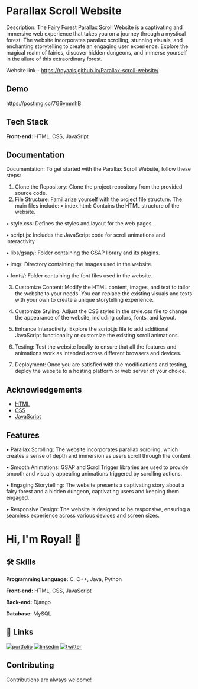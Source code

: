 
# Parallax Scroll Website

Description:
The Fairy Forest Parallax Scroll Website is a captivating and immersive web experience that takes you on a journey through a mystical forest. The website incorporates parallax scrolling, stunning visuals, and enchanting storytelling to create an engaging user experience. Explore the magical realm of fairies, discover hidden dungeons, and immerse yourself in the allure of this extraordinary forest.

Website link - https://royaals.github.io/Parallax-scroll-website/

## Demo



https://postimg.cc/7G6vmmhB
## Tech Stack

**Front-end:** HTML, CSS, JavaSript




## Documentation

Documentation: To get started with the Parallax Scroll Website, follow these steps:

1.	Clone the Repository: Clone the project repository from the provided source code.
2.	File Structure: Familiarize yourself with the project file structure. The main files include:
•	index.html: Contains the HTML structure of the website.

•	style.css: Defines the styles and layout for the web pages.

•	script.js: Includes the JavaScript code for scroll animations and interactivity.

•	libs/gsap/: Folder containing the GSAP library and its plugins.

•	img/: Directory containing the images used in the website.

•	fonts/: Folder containing the font files used in the website.

3.	Customize Content: Modify the HTML content, images, and text to tailor the website to your needs. You can replace the existing visuals and texts with your own to create a unique storytelling experience.

4.	Customize Styling: Adjust the CSS styles in the style.css file to change the appearance of the website, including colors, fonts, and layout.

5.	Enhance Interactivity: Explore the script.js file to add additional JavaScript functionality or customize the existing scroll animations.

6.	Testing: Test the website locally to ensure that all the features and animations work as intended across different browsers and devices.

7.	Deployment: Once you are satisfied with the modifications and testing, deploy the website to a hosting platform or web server of your choice.





## Acknowledgements

 - [HTML](https://developer.mozilla.org/en-US/docs/Web/HTML)
 - [CSS](https://developer.mozilla.org/en-US/docs/Web/CSS)
 - [JavaScript](https://developer.mozilla.org/en-US/docs/Web/JavaScript)


## Features

•	Parallax Scrolling: The website incorporates parallax scrolling, which creates a sense of depth and immersion as users scroll through the content.

•	Smooth Animations: GSAP and ScrollTrigger libraries are used to provide smooth and visually appealing animations triggered by scrolling actions.

•	Engaging Storytelling: The website presents a captivating story about a fairy forest and a hidden dungeon, captivating users and keeping them engaged.

•	Responsive Design: The website is designed to be responsive, ensuring a seamless experience across various devices and screen sizes.



# Hi, I'm Royal! 👋


## 🛠 Skills


**Programming Language:** C, C++, Java, Python

**Front-end:** HTML, CSS, JavaScript 

**Back-end:** Django

**Database:** MySQL

## 🔗 Links
[![portfolio](https://img.shields.io/badge/my_portfolio-000?style=for-the-badge&logo=ko-fi&logoColor=white)](https://github.com/royaals/Personal-Portfolio)
[![linkedin](https://img.shields.io/badge/linkedin-0A66C2?style=for-the-badge&logo=linkedin&logoColor=white)](https://www.linkedin.com/in/royal-s)
[![twitter](https://img.shields.io/badge/twitter-1DA1F2?style=for-the-badge&logo=twitter&logoColor=white)](https://twitter.com/RoyalSalins?t=p5gofDCS1vnbUB89e_A_-A&s=09)


## Contributing

Contributions are always welcome!




